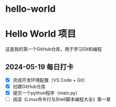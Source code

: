 # hello-world
# Hello World 项目
这是我的第一个GitHub仓库，用于学习Git和编程

## 2024-05-19 每日打卡
- [x] 完成开发环境配置（VS Code + Git）
- [x] 创建GitHub仓库
- [x] 提交一个python程序（main.py）
- [ ] 阅读《Linux命令行与Shell脚本编程大全》第一章
